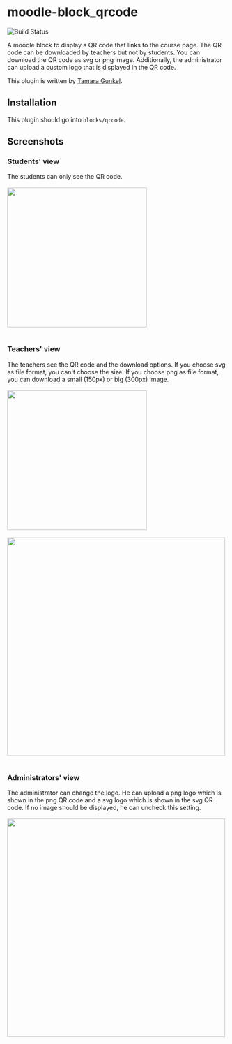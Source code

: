# moodle-block_qrcode
![Build Status](https://travis-ci.org/TamaraGunkel/moodle-block_qrcode.svg?branch=master)

A moodle block to display a QR code that links to the course page. The QR code can be downloaded by teachers but not by students.
You can download the QR code as svg or png image. 
Additionally, the administrator can upload a custom logo that is displayed in the QR code.

This plugin is written by [Tamara Gunkel](https://github.com/TamaraGunkel).

## Installation
This plugin should go into `blocks/qrcode`.

## Screenshots

### Students' view
The students can only see the QR code. </br></br>
<img src="https://user-images.githubusercontent.com/28386141/29065683-2977f7ca-7c2d-11e7-9148-fcfbb9a640d4.png" width="320">
</br></br>

### Teachers' view
The teachers see the QR code and the download options. If you choose svg as file format, you can't choose the size.
 If you choose png as file format, you can download a small (150px) or big (300px) image.</br></br>
<img src="https://user-images.githubusercontent.com/28386141/29065682-297556fa-7c2d-11e7-8d56-fe6fff0f77cd.png" width="320">
</br></br>
<img src="https://user-images.githubusercontent.com/28386141/29065685-297cfbb2-7c2d-11e7-844c-c2be4638b347.png" width="500">
</br></br>

### Administrators' view
The administrator can change the logo. He can upload a png logo which is shown in the png QR code and a svg logo which is shown in the svg QR code.
If no image should be displayed, he can uncheck this setting.</br></br>
<img src="https://user-images.githubusercontent.com/28386141/29065684-297cea96-7c2d-11e7-9e3e-a6456ae5a6e5.png" width="500">
</br></br>
